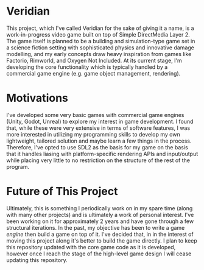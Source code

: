 # Veridian

This project, which I've called Veridian for the sake of giving it a name, is a work-in-progress video game built on top of Simple DirectMedia Layer 2. The game itself is planned to be a building and simulation-type game set in a science fiction setting with sophisticated physics and innovative damage modelling, and my early concepts draw heavy inspiration from games like Factorio, Rimworld, and Oxygen Not Included. At its current stage, I'm developing the core functionality which is typically handled by a commercial game engine (e.g. game object management, rendering).

# Motivations

I've developed some very basic games with commercial game engines (Unity, Godot, Unreal) to explore my interest in game development. I found that, while these were very extensive in terms of software features, I was more interested in utilizing my programming skills to develop my own lightweight, tailored solution and maybe learn a few things in the process. Therefore, I've opted to use SDL2 as the basis for my game on the basis that it handles liasing with platform-specific rendering APIs and input/output while placing very little to no restriction on the structure of the rest of the program.

# Future of This Project

Ultimately, this is something I periodically work on in my spare time (along with many other projects) and is ultimately a work of personal interest. I've been working on it for approximately 2 years and have gone through a few structural iterations. In the past, my objective has been to write a game _engine_ then build a game on top of it. I've decided that, in in the interest of moving this project along it's better to build the game directly. I plan to keep this repository updated with the core game code as it is developed, however once I reach the stage of the high-level game design I will cease updating this repository.
